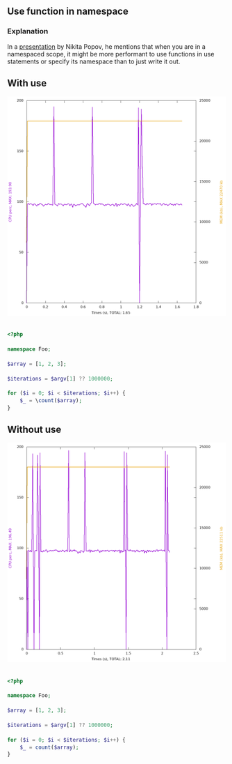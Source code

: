 ## Use function in namespace

### Explanation

In a [presentation](https://www.youtube.com/watch?v=JBWgvUrb-q8) by Nikita Popov,
he mentions that when you are in a namespaced scope, it might be more performant
to use functions in use statements or specify its namespace than to just write
it out.

## With use 

![Plot](../../experiments/namespace_functions/plot_with_use.png)

```php 

<?php

namespace Foo;

$array = [1, 2, 3];

$iterations = $argv[1] ?? 1000000;

for ($i = 0; $i < $iterations; $i++) {
    $_ = \count($array);
}

```

## Without use 

![Plot](../../experiments/namespace_functions/plot_without_use.png)

```php 

<?php

namespace Foo;

$array = [1, 2, 3];

$iterations = $argv[1] ?? 1000000;

for ($i = 0; $i < $iterations; $i++) {
    $_ = count($array);
}

```
